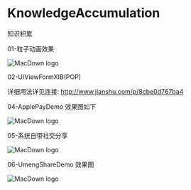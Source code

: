 # KnowledgeAccumulation
知识积累

01-粒子动画效果

![MacDown logo](http://img.hb.aicdn.com/cff8740f17cbc5cc3e665df3a14854d76b1ea3ac29b81-RSxKA3_fw658)

02-UIViewFormXIB(POP)

详细用法详见连接: http://www.jianshu.com/p/8cbe0d767ba4

04-ApplePayDemo 效果图如下

![MacDown logo](http://img.hb.aicdn.com/88c2bbe8df34393fb0d4b91d1b0135165f640c4f103e3f-hWQ26S_fw658)

05-系统自带社交分享

![MacDown logo](http://img.hb.aicdn.com/d8d11c346d5f3269e1d358df67faac995e1d9b7319349-qwKH7o_fw658)

06-UmengShareDemo 效果图

![MacDown logo](http://img.hb.aicdn.com/d4263615cf6d89445364d312b21c13652c1be53e14eb5-eCbETZ_fw658)
